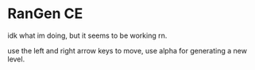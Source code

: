 # RanGen CE

idk what im doing, but it seems to be working rn.

use the left and right arrow keys to move, use alpha for generating a new level.